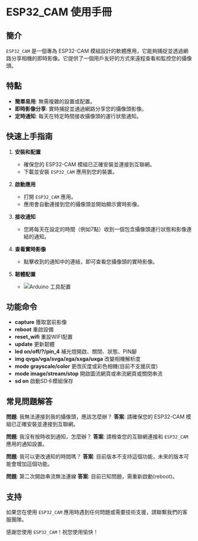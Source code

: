 # ESP32_CAM 使用手冊

## 簡介

`ESP32_CAM` 是一個專為 ESP32-CAM 模組設計的軟體應用，它能夠捕捉並透過網路分享相機的即時影像。它提供了一個用戶友好的方式來遠程查看和監控您的攝像頭。

## 特點

- **簡單易用**: 無需複雜的設置或配置。
- **即時影像分享**: 實時捕捉並通過網路分享您的攝像頭影像。
- **定時通知**: 每天在特定時間接收攝像頭的運行狀態通知。

## 快速上手指南

1. **安裝和配置**
   - 確保您的 ESP32-CAM 模組已正確安裝並連接到互聯網。
   - 下載並安裝 `ESP32_CAM` 應用到您的裝置。

2. **啟動應用**
   - 打開 `ESP32_CAM` 應用。
   - 應用會自動連接到您的攝像頭並開始顯示實時影像。

3. **接收通知**
   - 您將每天在設定的時間（例如7點）收到一個包含攝像頭運行狀態和影像連結的通知。

4. **查看實時影像**
   - 點擊收到的通知中的連結，即可查看您攝像頭的實時影像。

5. **韌體配置**
   - ![Arduino 工具配置]([CAM/Arduino開發版設置.png])


## 功能命令

- **capture** 獲取當前影像
- **reboot** 重啟設備
- **reset_wifi** 重設WIFI配置
- **update** 更新韌體
- **led on/off/?/pin_4** 補光燈開啟、關閉、狀態、PIN腳
- **img qvga/vga/svga/xga/sxga/uxga** 改變相機解析度
- **mode grayscale/color** 更改灰度或彩色相機(目前不支援灰度)
- **mode image/stream/stop** 開啟圖流網頁或串流網頁或關閉串流
- **sd on** 啟動SD卡模組保存


## 常見問題解答

**問題**: 我無法連接到我的攝像頭，應該怎麼辦？
**答案**: 請確保您的 ESP32-CAM 模組已正確安裝並連接到互聯網。

**問題**: 我沒有按時收到通知，怎麼辦？
**答案**: 請檢查您的互聯網連接和 `ESP32_CAM` 應用的通知設置。

**問題**: 我可以更改通知的時間嗎？
**答案**: 目前版本不支持這個功能，未來的版本可能會增加這個功能。

**問題**: 第二次開啟串流無法連線
**答案**: 目前已知問題，需重新啟動(reboot)。

## 支持

如果您在使用 `ESP32_CAM` 應用時遇到任何問題或需要技術支援，請聯繫我們的客服團隊。

感謝您使用 `ESP32_CAM`！祝您使用愉快！
